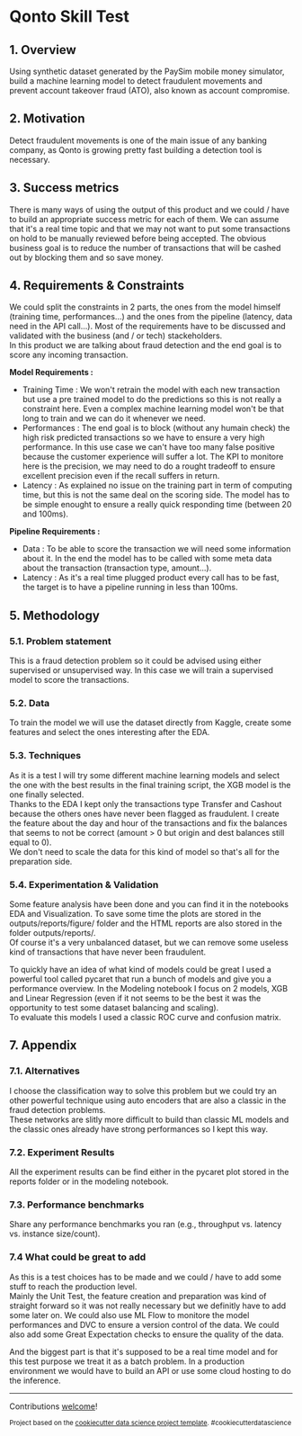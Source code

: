 Qonto Skill Test
==============================

## 1. Overview

Using synthetic dataset generated by the PaySim mobile money simulator, build a machine learning model to detect fraudulent movements and prevent account takeover fraud (ATO), also known as account compromise.

## 2. Motivation

Detect fraudulent movements is one of the main issue of any banking company, as Qonto is growing pretty fast building a detection tool is necessary. 

## 3. Success metrics

There is many ways of using the output of this product and we could / have to build an appropriate success metric for each of them.
We can assume that it's a real time topic and that we may not want to put some transactions on hold to be manually reviewed before being accepted.
The obvious business goal is to reduce the number of transactions that will be cashed out by blocking them and so save money.

## 4. Requirements & Constraints

We could split the constraints in 2 parts, the ones from the model himself (training time, performances...) and the ones from the pipeline (latency, data need in the API call...). Most of the requirements have to be discussed and validated with the business (and / or tech) stackeholders.  
In this product we are talking about fraud detection and the end goal is to score any incoming transaction.  

__Model Requirements :__
* Training Time : We won't retrain the model with each new transaction but use a pre trained model to do the predictions so this is not really a constraint here. Even a complex machine learning model won't be that long to train and we can do it whenever we need.
* Performances : The end goal is to block (without any humain check) the high risk predicted transactions so we have to ensure a very high performance. In this use case we can't have too many false positive because the customer experience will suffer a lot. The KPI to monitore here is the precision, we may need to do a rought tradeoff to ensure excellent precision even if the recall suffers in return.
* Latency : As explained no issue on the training part in term of computing time, but this is not the same deal on the scoring side. The model has to be simple enought to ensure a really quick responding time (between 20 and 100ms).  

__Pipeline Requirements :__
* Data : To be able to score the transaction we will need some information about it. In the end the model has to be called with some meta data about the transaction (transaction type, amount...).
* Latency : As it's a real time plugged product every call has to be fast, the target is to have a pipeline running in less than 100ms.  

## 5. Methodology

### 5.1. Problem statement

This is a fraud detection problem so it could be advised using either supervised or unsupervised way. In this case we will train a supervised model to score the transactions. 

### 5.2. Data

To train the model we will use the dataset directly from Kaggle, create some features and select the ones interesting 
after the EDA.

### 5.3. Techniques

As it is a test I will try some different machine learning models and select the one with the best results in the 
final training script, the XGB model is the one finally selected.  
Thanks to the EDA I kept only the transactions type Transfer and Cashout because the others ones have never been flagged
as fraudulent. I create the feature about the day and hour of the transactions and fix the balances that seems to not
be correct (amount > 0 but origin and dest balances still equal to 0).  
We don't need to scale the data for this kind of model so that's all for the preparation side.

### 5.4. Experimentation & Validation

Some feature analysis have been done and you can find it in the notebooks EDA and Visualization. To save some time 
the plots are stored in the outputs/reports/figure/ folder and the HTML reports are also stored in the folder outputs/reports/.  
Of course it's a very unbalanced dataset, but we can remove some useless kind of transactions that have never been fraudulent.  

To quickly have an idea of what kind of models could be great I used a powerful tool called pycaret that run a bunch
of models and give you a performance overview. In the Modeling notebook I focus on 2 models, XGB and Linear Regression 
(even if it not seems to be the best it was the opportunity to test some dataset balancing and scaling).  
To evaluate this models I used a classic ROC curve and confusion matrix.

## 7. Appendix

### 7.1. Alternatives

I choose the classification way to solve this problem but we could try an other powerful technique using auto encoders
that are also a classic in the fraud detection problems.  
These networks are slitly more difficult to build than classic ML models and the classic ones already have strong 
performances so I kept this way.

### 7.2. Experiment Results

All the experiment results can be find either in the pycaret plot stored in the reports folder or in the modeling notebook.

### 7.3. Performance benchmarks

Share any performance benchmarks you ran (e.g., throughput vs. latency vs. instance size/count).

### 7.4 What could be great to add

As this is a test choices has to be made and we could / have to add some stuff to reach the production level.  
Mainly the Unit Test, the feature creation and preparation was kind of straight forward so it was not really necessary 
but we definitly have to add some later on. We could also use ML Flow to monitore the model performances and DVC to ensure
a version control of the data. We could also add some Great Expectation checks to ensure the quality of the data.  

And the biggest part is that it's supposed to be a real time model and for this test purpose we treat it as a batch problem.
In a production environment we would have to build an API or use some cloud hosting to do the inference.

--------

Contributions [welcome](https://github.com/eugeneyan/ml-design-docs/pulls)!
<p><small>Project based on the <a target="_blank" href="https://drivendata.github.io/cookiecutter-data-science/">cookiecutter data science project template</a>. #cookiecutterdatascience</small></p>
